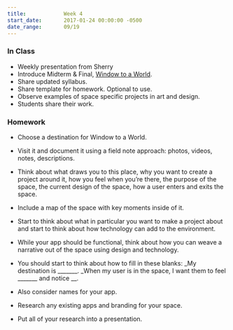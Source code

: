 ```yaml
---
title:            Week 4
start_date:       2017-01-24 00:00:00 -0500
date_range:       09/19
---
```


### In Class

- Weekly presentation from Sherry
- Introduce Midterm &amp; Final, [Window to a World](/projects/window).
- Share updated syllabus.
- Share template for homework. Optional to use.
- Observe examples of space specific projects in art and design.
- Students share their work.

### Homework

- Choose a destination for Window to a World.
- Visit it and document it using a field note approach: photos, videos, notes, descriptions.
- Think about what draws you to this place, why you want to create a project around it, how you feel when you’re there, the purpose of the space, the current design of the space, how a user enters and exits the space.
- Include a map of the space with key moments inside of it.
- Start to think about what in particular you want to make a project about and start to think about how technology can add to the environment.
- While your app should be functional, think about how you can weave a narrative out of the space using design and technology.
- You should start to think about how to fill in these blanks: _My destination is _______. _When my user is in the space, I want them to feel _______ and notice __.

- Also consider names for your app.
- Research any existing apps and branding for your space.
- Put all of your research into a presentation.
